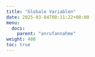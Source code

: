 ```yaml
---
title: "Globale Variablen"
date: 2025-03-04T00:11:22+00:00
menu:
  docs:
    parent: "anrufannahme"
weight: 408
toc: true
---
```

